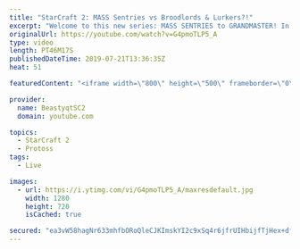 ```yaml
---
title: "StarCraft 2: MASS Sentries vs Broodlords & Lurkers?!"
excerpt: "Welcome to this new series: MASS SENTRIES to GRANDMASTER! In this series, we will see how far I can get by playing ONLY Sentries on the ladder in ALL Protoss matchups!  More games from the MASS SENTRIES to GRANDMASTER series! In this set of games, we finally make it to Master League! Also, in one of"
originalUrl: https://youtube.com/watch?v=G4pmoTLP5_A
type: video
length: PT46M17S
publishedDateTime: 2019-07-21T13:36:35Z
heat: 51

featuredContent: "<iframe width=\"800\" height=\"500\" frameborder=\"0\" src=\"https://www.youtube.com/embed/G4pmoTLP5_A\" allow=\"accelerometer; autoplay; encrypted-media; gyroscope; picture-in-picture\" allowfullscreen></iframe>"

provider:
  name: BeastyqtSC2
  domain: youtube.com

topics:
  - StarCraft 2
  - Protoss
tags:
  - Live

images:
  - url: https://i.ytimg.com/vi/G4pmoTLP5_A/maxresdefault.jpg
    width: 1280
    height: 720
    isCached: true

secured: "ea3vW58hagNr633mhfbORoQleCJKImskYI2c9xSq4r6jfrUIHbijfTjHex+dfHX7HqY2Hwwpn16pZ50GGHFesFJA6kBfCzmsia2XtTTGgLddrtyAXESjC5lDvxgXFFa4FlfDraqNoqbMe2tTRBPRiHaie9ljev/Utz+MIRLlqyKGkxssKv6s1bwBBR0aO2l8Cn+W6TtVmfn1dBg70KNW66s0BBG7iKABXRH7eK3FuFK8TP4JTmQtt9gbcbAvCzAbQq9m4DAuqvTuzjQcwVdGPckf6hYaqHSsIkvalGJq01JAiaCfqslX4A41C9aVn66vKeBbp4W9rYj2KifmMakJLZuwdUOP9C5kyRxPc0t1Rrl4+C8lntmtnHb2uK1zwJPrFPucIzfMpyWbuo2Mv1fQU5LnrHDNoZdZ3dCrDOzfto8=;lV3RnAUSt73T0fX7zMZikA=="
---
```


